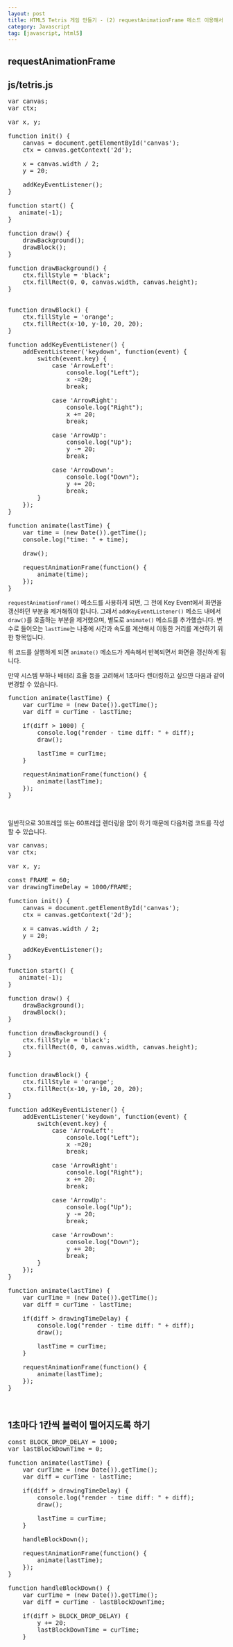 ```yaml
---
layout: post
title: HTML5 Tetris 게임 만들기 - (2) requestAnimationFrame 메소드 이용해서 주기적 화면 갱신하기
category: Javascript
tag: [javascript, html5]
---
```


## requestAnimationFrame

## js/tetris.js

<pre class="prettyprint">
var canvas;
var ctx;

var x, y;

function init() {
    canvas = document.getElementById('canvas');
    ctx = canvas.getContext('2d');

    x = canvas.width / 2;
    y = 20;

    addKeyEventListener();
}

function start() {
   animate(-1);
}

function draw() {
    drawBackground();
    drawBlock();
}

function drawBackground() {
    ctx.fillStyle = 'black';
    ctx.fillRect(0, 0, canvas.width, canvas.height);
}


function drawBlock() {
    ctx.fillStyle = 'orange';
    ctx.fillRect(x-10, y-10, 20, 20);
}

function addKeyEventListener() {
    addEventListener('keydown', function(event) {
        switch(event.key) {
            case 'ArrowLeft':
                console.log("Left");
                x -=20;
                break;

            case 'ArrowRight':
                console.log("Right");
                x += 20;
                break;

            case 'ArrowUp':
                console.log("Up");
                y -= 20;
                break;

            case 'ArrowDown':
                console.log("Down");
                y += 20;
                break;
        }
    });
}

function animate(lastTime) {
    var time = (new Date()).getTime();
    console.log("time: " + time);

    draw();

    requestAnimationFrame(function() {
        animate(time);
    });
}
</pre>

`requestAnimationFrame()` 메소드를 사용하게 되면, 그 전에 Key Event에서 화면을 갱신하던 부분을 제거해줘야 합니다.
그래서 `addKeyEventListener()` 메소드 내에서 `draw()`를 호출하는 부분을 제거했으며, 
별도로 `animate()` 메소드를 추가했습니다. 변수로 들어오는 `lastTime`는 나중에 시간과 속도를 계산해서
이동한 거리를 계산하기 위한 항목입니다.

위 코드를 실행하게 되면 `animate()` 메소드가 계속해서 반복되면서 화면을 갱신하게 됩니다. 

만약 시스템 부하나 배터리 효율 등을 고려해서 1초마다 렌더링하고 싶으먄 다음과 같이 변경할 수 있습니다.

<pre class="prettyprint">
function animate(lastTime) {
    var curTime = (new Date()).getTime();
    var diff = curTime - lastTime;
    
    if(diff > 1000) {
        console.log("render - time diff: " + diff);
        draw();

        lastTime = curTime;
    }

    requestAnimationFrame(function() {
        animate(lastTime);
    });
}
</pre>

<br>

일반적으로 30프레임 또는 60프레임 렌더링을 많이 하기 때문에 다음처럼 코드를 작성할 수 있습니다.

<pre class="prettyprint">
var canvas;
var ctx;

var x, y;

const FRAME = 60;
var drawingTimeDelay = 1000/FRAME;

function init() {
    canvas = document.getElementById('canvas');
    ctx = canvas.getContext('2d');

    x = canvas.width / 2;
    y = 20;

    addKeyEventListener();
}

function start() {
   animate(-1);
}

function draw() {
    drawBackground();
    drawBlock();
}

function drawBackground() {
    ctx.fillStyle = 'black';
    ctx.fillRect(0, 0, canvas.width, canvas.height);
}


function drawBlock() {
    ctx.fillStyle = 'orange';
    ctx.fillRect(x-10, y-10, 20, 20);
}

function addKeyEventListener() {
    addEventListener('keydown', function(event) {
        switch(event.key) {
            case 'ArrowLeft':
                console.log("Left");
                x -=20;
                break;

            case 'ArrowRight':
                console.log("Right");
                x += 20;
                break;

            case 'ArrowUp':
                console.log("Up");
                y -= 20;
                break;

            case 'ArrowDown':
                console.log("Down");
                y += 20;
                break;
        }
    });
}

function animate(lastTime) {
    var curTime = (new Date()).getTime();
    var diff = curTime - lastTime;
    
    if(diff > drawingTimeDelay) {
        console.log("render - time diff: " + diff);
        draw();

        lastTime = curTime;
    }

    requestAnimationFrame(function() {
        animate(lastTime);
    });
}
</pre>

<br>

## 1초마다 1칸씩 블럭이 떨어지도록 하기

<pre class="prettyprint">
const BLOCK_DROP_DELAY = 1000;
var lastBlockDownTime = 0;

function animate(lastTime) {
    var curTime = (new Date()).getTime();
    var diff = curTime - lastTime;
    
    if(diff > drawingTimeDelay) {
        console.log("render - time diff: " + diff);
        draw();

        lastTime = curTime;
    }

    handleBlockDown();

    requestAnimationFrame(function() {
        animate(lastTime);
    });
}

function handleBlockDown() {
    var curTime = (new Date()).getTime();
    var diff = curTime - lastBlockDownTime;

    if(diff > BLOCK_DROP_DELAY) {
        y += 20;
        lastBlockDownTime = curTime;
    }
</pre>